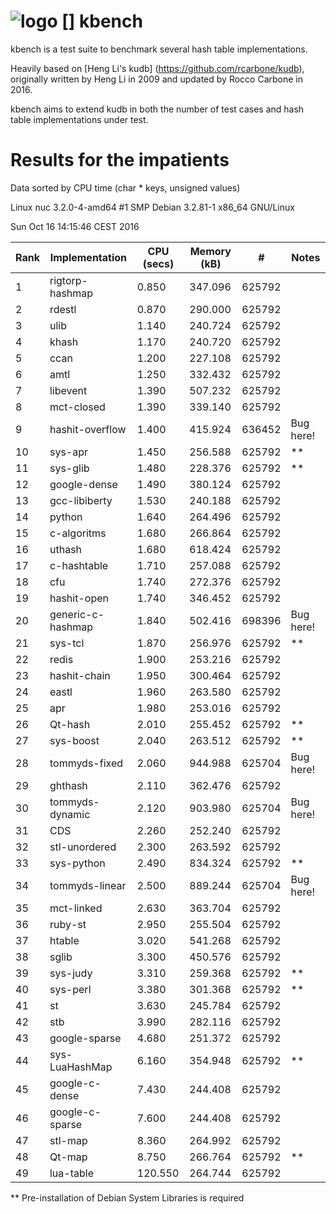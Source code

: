 ![logo] [] kbench
=================

kbench is a test suite to benchmark several hash table implementations.

Heavily based on [Heng Li's kudb] (https://github.com/rcarbone/kudb), originally written by Heng Li in 2009 and updated by Rocco Carbone in 2016.

kbench aims to extend kudb in both the number of test cases and hash table implementations under test.

[logo]: etc/kbench.png

# Results for the impatients

Data sorted by CPU time (char * keys, unsigned values)

Linux nuc 3.2.0-4-amd64 #1 SMP Debian 3.2.81-1 x86_64 GNU/Linux

Sun Oct 16 14:15:46 CEST 2016

| Rank | Implementation    | CPU (secs) | Memory (kB) |    #    | Notes     |
| ---- | ----------------- | ---------- | ----------- | ------- | --------- |
|    1 | rigtorp-hashmap   |      0.850 |     347.096 |  625792 |           |
|    2 | rdestl            |      0.870 |     290.000 |  625792 |           |
|    3 | ulib              |      1.140 |     240.724 |  625792 |           |
|    4 | khash             |      1.170 |     240.720 |  625792 |           |
|    5 | ccan              |      1.200 |     227.108 |  625792 |           |
|    6 | amtl              |      1.250 |     332.432 |  625792 |           |
|    7 | libevent          |      1.390 |     507.232 |  625792 |           |
|    8 | mct-closed        |      1.390 |     339.140 |  625792 |           |
|    9 | hashit-overflow   |      1.400 |     415.924 |  636452 | Bug here! |
|   10 | sys-apr           |      1.450 |     256.588 |  625792 | **        |
|   11 | sys-glib          |      1.480 |     228.376 |  625792 | **        |
|   12 | google-dense      |      1.490 |     380.124 |  625792 |           |
|   13 | gcc-libiberty     |      1.530 |     240.188 |  625792 |           |
|   14 | python            |      1.640 |     264.496 |  625792 |           |
|   15 | c-algoritms       |      1.680 |     266.864 |  625792 |           |
|   16 | uthash            |      1.680 |     618.424 |  625792 |           |
|   17 | c-hashtable       |      1.710 |     257.088 |  625792 |           |
|   18 | cfu               |      1.740 |     272.376 |  625792 |           |
|   19 | hashit-open       |      1.740 |     346.452 |  625792 |           |
|   20 | generic-c-hashmap |      1.840 |     502.416 |  698396 | Bug here! |
|   21 | sys-tcl           |      1.870 |     256.976 |  625792 | **        |
|   22 | redis             |      1.900 |     253.216 |  625792 |           |
|   23 | hashit-chain      |      1.950 |     300.464 |  625792 |           |
|   24 | eastl             |      1.960 |     263.580 |  625792 |           |
|   25 | apr               |      1.980 |     253.016 |  625792 |           |
|   26 | Qt-hash           |      2.010 |     255.452 |  625792 | **        |
|   27 | sys-boost         |      2.040 |     263.512 |  625792 | **        |
|   28 | tommyds-fixed     |      2.060 |     944.988 |  625704 | Bug here! |
|   29 | ghthash           |      2.110 |     362.476 |  625792 |           |
|   30 | tommyds-dynamic   |      2.120 |     903.980 |  625704 | Bug here! |
|   31 | CDS               |      2.260 |     252.240 |  625792 |           |
|   32 | stl-unordered     |      2.300 |     263.592 |  625792 |           |
|   33 | sys-python        |      2.490 |     834.324 |  625792 | **        |
|   34 | tommyds-linear    |      2.500 |     889.244 |  625704 | Bug here! |
|   35 | mct-linked        |      2.630 |     363.704 |  625792 |           |
|   36 | ruby-st           |      2.950 |     255.504 |  625792 |           |
|   37 | htable            |      3.020 |     541.268 |  625792 |           |
|   38 | sglib             |      3.300 |     450.576 |  625792 |           |
|   39 | sys-judy          |      3.310 |     259.368 |  625792 | **        |
|   40 | sys-perl          |      3.380 |     301.368 |  625792 | **        |
|   41 | st                |      3.630 |     245.784 |  625792 |           |
|   42 | stb               |      3.990 |     282.116 |  625792 |           |
|   43 | google-sparse     |      4.680 |     251.372 |  625792 |           |
|   44 | sys-LuaHashMap    |      6.160 |     354.948 |  625792 | **        |
|   45 | google-c-dense    |      7.430 |     244.408 |  625792 |           |
|   46 | google-c-sparse   |      7.600 |     244.408 |  625792 |           |
|   47 | stl-map           |      8.360 |     264.992 |  625792 |           |
|   48 | Qt-map            |      8.750 |     266.764 |  625792 | **        |
|   49 | lua-table         |    120.550 |     264.744 |  625792 |           |


** Pre-installation of Debian System Libraries is required
